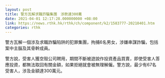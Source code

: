 ```yaml
---
layout: post
title: 警方瓦解求職詐騙集團　涉款達300萬
date: 2021-04-01 12:17:28.000000000 +08:00
link: https://news.rthk.hk/rthk/ch/component/k2/1583777-20210401.htm
categories: rthk
---
```


警方瓦解一個涉及求職詐騙陷阱的犯罪集團，拘捕6名男女，涉嫌串謀詐騙，包括案中主腦及其骨幹成員。

警方說，受害人獲空殼公司聘用，期間不斷被遊說作投資產品買賣，即使受害人答應投資，都無法取回有關金額，如果拒絕就會被無理解僱。警方說，最少有67名受害人，涉及金額達300萬元。
